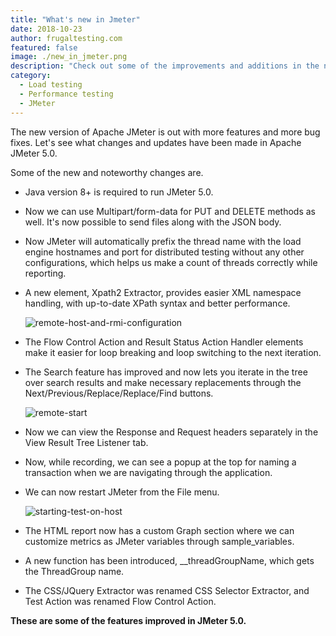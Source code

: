 ```yaml
---
title: "What's new in Jmeter"
date: 2018-10-23
author: frugaltesting.com
featured: false
image: ./new_in_jmeter.png
description: "Check out some of the improvements and additions in the new version of JMeter 5.0"
category:
  - Load testing
  - Performance testing
  - JMeter
---
```



The new version of Apache JMeter is out with more features and more bug fixes. Let's see what changes and updates have been made in Apache JMeter 5.0.



Some of the new and noteworthy changes are.

-   Java version 8+ is required to run JMeter 5.0.
-   Now we can use Multipart/form-data for PUT and DELETE methods as
    well. It's now possible to send files along with the JSON body.
-   Now JMeter will automatically prefix the thread name with the load
    engine hostnames and port for distributed testing without any other
    configurations, which helps us make a count of threads correctly
    while reporting.
-   A new element, Xpath2 Extractor, provides easier XML namespace
    handling, with up-to-date XPath syntax and better performance.
    
    ![remote-host-and-rmi-configuration](/add-new-xpath.png)
    
    
-   The Flow Control Action and Result Status Action Handler elements
    make it easier for loop breaking and loop switching to the next
    iteration.
-   The Search feature has improved and now lets you iterate in the tree
    over search results and make necessary replacements through the
    Next/Previous/Replace/Replace/Find buttons.
    
    ![remote-start](/search-feature.png)
    
    
-   Now we can view the Response and Request headers separately in the
    View Result Tree Listener tab.
-   Now, while recording, we can see a popup at the top for naming a
    transaction when we are navigating through the application.
-   We can now restart JMeter from the File menu.

    ![starting-test-on-host](/restart-jmeter-from-file-menu.png)
    
    
-   The HTML report now has a custom Graph section where we can
    customize metrics as JMeter variables through sample\_variables.
-   A new function has been introduced, \_\_threadGroupName, which gets
    the ThreadGroup name.
-   The CSS/JQuery Extractor was renamed CSS Selector Extractor, and
    Test Action was renamed Flow Control Action.

**These are some of the features improved in JMeter 5.0.**
